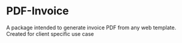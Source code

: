 # PDF-Invoice
A package intended to generate invoice PDF from any web template. Created for client specific use case
